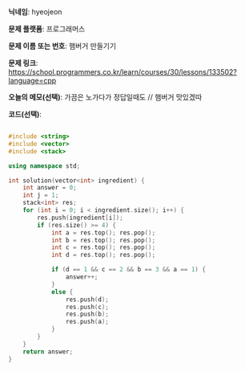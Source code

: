 **닉네임**: hyeojeon

**문제 플랫폼**: 프로그래머스

**문제 이름 또는 번호**: 햄버거 만들기기

**문제 링크**: https://school.programmers.co.kr/learn/courses/30/lessons/133502?language=cpp

**오늘의 메모(선택)**: 가끔은 노가다가 정답일때도 // 햄버거 맛있겠따 

**코드(선택)**:

```cpp

#include <string>
#include <vector>
#include <stack>

using namespace std;

int solution(vector<int> ingredient) {
    int answer = 0;
    int j = 1;
    stack<int> res;
    for (int i = 0; i < ingredient.size(); i++) {
        res.push(ingredient[i]);
        if (res.size() >= 4) {
            int a = res.top(); res.pop();
            int b = res.top(); res.pop();
            int c = res.top(); res.pop();
            int d = res.top(); res.pop();

            if (d == 1 && c == 2 && b == 3 && a == 1) {
                answer++;
            } 
            else {
                res.push(d);
                res.push(c);
                res.push(b);
                res.push(a);
            }
        } 
    }
    return answer;
}

```

